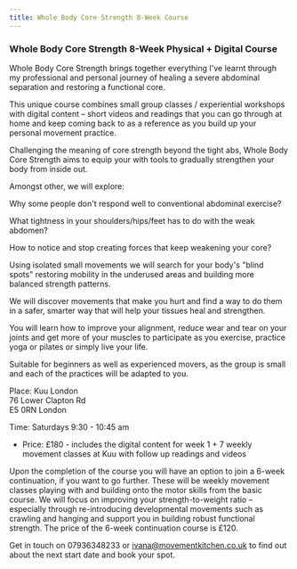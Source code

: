 ```yaml
---
title: Whole Body Core Strength 8-Week Course
---
```


### Whole Body Core Strength 8-Week Physical + Digital Course

Whole Body Core Strength brings together everything I've learnt through my
professional and personal journey of healing a severe abdominal separation and
restoring a functional core.

This unique course combines small group classes / experiential workshops with
digital content – short videos and readings that you can go through at home and
keep coming back to as a reference as you build up your personal movement
practice.

Challenging the meaning of core strength beyond the tight abs, Whole Body Core
Strength aims to equip your with tools to gradually strengthen your body from
inside out.

Amongst other, we will explore:

Why some people don't respond well to conventional abdominal exercise?

What tightness in your shoulders/hips/feet has to do with the weak abdomen?

How to notice and stop creating forces that keep weakening your core?

Using isolated small movements we will search for your body's "blind spots"
restoring mobility in the underused areas and building more balanced strength
patterns.

We will discover movements that make you hurt and find a way to do them in a
safer, smarter way that will help your tissues heal and strengthen.

You will learn how to improve your alignment, reduce wear and tear on your
joints and get more of your muscles to participate as you exercise, practice
yoga or pilates or simply live your life.

Suitable for beginners as well as experienced movers, as the group is small and
each of the practices will be adapted to you.

Place: Kuu London  
76 Lower Clapton Rd  
E5 0RN London

Time: Saturdays 9:30 - 10:45 am

* Price: £180 - includes the digital content for week 1 + 7 weekly movement
  classes at Kuu with follow up readings and videos

Upon the completion of the course you will have an option to join a 6-week
continuation, if you want to go further. These will be weekly movement classes
playing with and building onto the motor skills from the basic course. We will
focus on improving your strength-to-weight ratio – especially through
re-introducing developmental movements such as crawling and hanging and support
you in building robust functional strength. The price of the 6-week continuation
course is £120.

Get in touch on 07936348233 or ivana@movementkitchen.co.uk to find out about the
next start date and book your spot.
